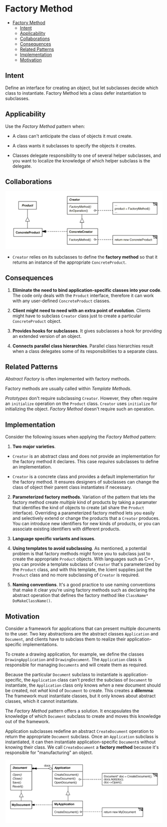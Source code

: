 # Factory Method

- [Factory Method](#factory-method)
  - [Intent](#intent)
  - [Applicability](#applicability)
  - [Collaborations](#collaborations)
  - [Consequences](#consequences)
  - [Related Patterns](#related-patterns)
  - [Implementation](#implementation)
  - [Motivation](#motivation)

## Intent

Define an interface for creating an object, but let subclasses decide which class to instantiate. Factory Method lets a class defer instantiation to subclasses.

## Applicability

Use the _Factory Method_ pattern when:

* A class can't anticipate the class of objects it must create.

* A class wants it subclasses to specify the objects it creates.

* Classes delegate responsibility to one of several helper subclasses, and you want to localize the knowledge of which helper subclass is the delegate.

## Collaborations

![factory structure](./factory-structure.png)

* `Creator` relies on its subclasses to define the __factory method__ so that it returns an instance of the appropriate `ConcreteProduct`.

## Consequences

1. __Eliminate the need to bind application-specific classes into your code__. The code only deals with the `Product` interface, therefore it can work with any user-defined `ConcreteProduct` classes.

2. __Client might need to need with an extra point of evolution__. Clients might have to subclass `Creator` class just to create a particular `ConcreteProduct` object.

3. __Provides hooks for subclasses__. It gives subclasses a hook for providing an extended version of an object.

4. __Connects parallel class hierarchies__. Parallel class hierarchies result when a class delegates some of its responsibilities to a separate class. 

## Related Patterns

_Abstract Factory_ is often implemented with factory methods.

Factory methods are usually called within _Template Methods_.

_Prototypes_ don't require subclassing `Creator`. However, they often require an `initialize` operation on the `Product` class. `Creator` uses `initialize` for initializing the object. _Factory Method_ doesn't require such an operation.

## Implementation

Consider the following issues when applying the _Factory Method_ pattern:

1. __Two major varieties__.

  * `Creator` is an abstract class and does not provide an implementation for the factory method it declares. This case _requires_ subclasses to define an implementation.

  * `Creator` is a concrete class and provides a default implementation for the factory method. It ensures designers of subclasses can change the class of object their parent class instantiates if necessary.

2. __Parameterized factory methods__. Variation of the pattern that lets the factory method create _multiple_ kind of products by taking a paramater that identifies the kind of objects to create (all share the `Product` interface). Overriding a parameterized factory method lets you easily and selectively extend or change the products that a `Creator` produces. You can introduce new identifiers for new kinds of products, or you can associate existing identifiers with different products.

3. __Language specific variants and issues__.

4. __Using templates to avoid subclassing__. As mentioned, a potential problem is that factory methods might force you to subclass just to create the appropriate `Product` objects. With languages such as C++, you can provide a template subclass of `Creator` that's parameterized by the `Product` class, and with this template, the lcient supplies just the `Product` class and no more subclassing of `Creator` is required.

5. __Naming conventions__. It's a good practice to use naming conventions that make it clear you're using factory methods such as declaring the abstract operation that defines the factory method like `ClassName* DoMakeClassName()`.

## Motivation

Consider a framework for applications that can present multiple documents to the user. Two key abstractions are the abstract classes `Application` and `Document`, and clients have to subclass them to realize their application-specific implementations.

To create a drawing application, for example, we define the classes `DrawingApplication` and `DrawingDocument`. The `Application` class is responsible for managing `Documents` and will create them as required.

Because the particular `Document` subclass to instantiate is application-specific, the `Application` class can't predict the subclass of `Document` to instantiate, the `Application` class only knows _when_ a new document should be created, not _what_ kind of `Document` to create. This creates a __dilemma__: The framework must instantiate classes, but it only knows about abstract classes, which it cannot instantiate.

The _Factory Method_  pattern offers a solution. It encapsulates the knowledge of which `Document` subclass to create and moves this knowledge out of the framework.

Application subclasses redefine an abstract `CreateDocument` operation to return the appropriate `Document` subclass. Once an `Application` subclass is instantiated, it can then instantiate application-specific `Document`s without knowing their class. We call `CreateDocument` a __factory method__ because it's responsible for "manufacturing" an object.

![factory example](./factory-example.png)
